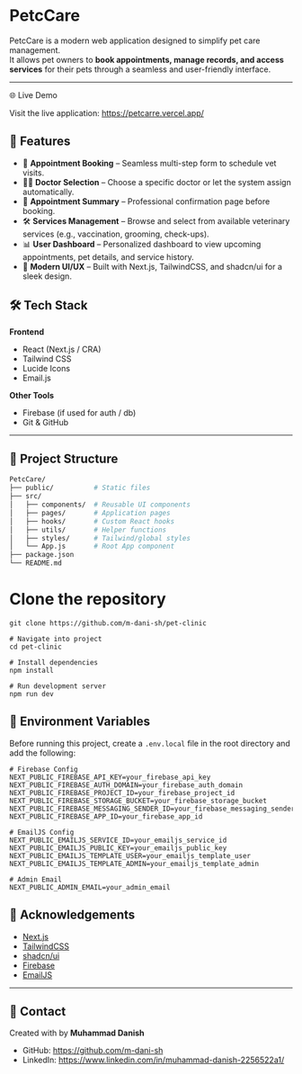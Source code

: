 # PetcCare

PetcCare is a modern web application designed to simplify pet care management.  
It allows pet owners to **book appointments, manage records, and access services** for their pets through a seamless and user-friendly interface.

---
🌐 Live Demo

Visit the live application: https://petcarre.vercel.app/
## 🚀 Features

- 📅 **Appointment Booking** – Seamless multi-step form to schedule vet visits.  
- 👨‍⚕️ **Doctor Selection** – Choose a specific doctor or let the system assign automatically.  
- 📝 **Appointment Summary** – Professional confirmation page before booking.  
- 🛠️ **Services Management** – Browse and select from available veterinary services (e.g., vaccination, grooming, check-ups).  
- 📊 **User Dashboard** – Personalized dashboard to view upcoming appointments, pet details, and service history.  
- 🎨 **Modern UI/UX** – Built with Next.js, TailwindCSS, and shadcn/ui for a sleek design.  


## 🛠️ Tech Stack

**Frontend**  
- React (Next.js / CRA)  
- Tailwind CSS  
- Lucide Icons 
- Email.js 
  
**Other Tools**  
- Firebase (if used for auth / db)  
- Git & GitHub  

---

## 📂 Project Structure

```bash
PetcCare/
├── public/          # Static files
├── src/
│   ├── components/  # Reusable UI components
│   ├── pages/       # Application pages
│   ├── hooks/       # Custom React hooks
│   ├── utils/       # Helper functions
│   ├── styles/      # Tailwind/global styles
│   └── App.js       # Root App component
├── package.json
└── README.md

```
# Clone the repository
```
git clone https://github.com/m-dani-sh/pet-clinic

# Navigate into project
cd pet-clinic

# Install dependencies
npm install

# Run development server
npm run dev
```
## 🔑 Environment Variables

Before running this project, create a `.env.local` file in the root directory and add the following:

```env
# Firebase Config
NEXT_PUBLIC_FIREBASE_API_KEY=your_firebase_api_key
NEXT_PUBLIC_FIREBASE_AUTH_DOMAIN=your_firebase_auth_domain
NEXT_PUBLIC_FIREBASE_PROJECT_ID=your_firebase_project_id
NEXT_PUBLIC_FIREBASE_STORAGE_BUCKET=your_firebase_storage_bucket
NEXT_PUBLIC_FIREBASE_MESSAGING_SENDER_ID=your_firebase_messaging_sender_id
NEXT_PUBLIC_FIREBASE_APP_ID=your_firebase_app_id

# EmailJS Config
NEXT_PUBLIC_EMAILJS_SERVICE_ID=your_emailjs_service_id
NEXT_PUBLIC_EMAILJS_PUBLIC_KEY=your_emailjs_public_key
NEXT_PUBLIC_EMAILJS_TEMPLATE_USER=your_emailjs_template_user
NEXT_PUBLIC_EMAILJS_TEMPLATE_ADMIN=your_emailjs_template_admin

# Admin Email
NEXT_PUBLIC_ADMIN_EMAIL=your_admin_email
```
## 🙏 Acknowledgements
- [Next.js](https://nextjs.org/)  
- [TailwindCSS](https://tailwindcss.com/)  
- [shadcn/ui](https://ui.shadcn.com/)  
- [Firebase](https://firebase.google.com/)  
- [EmailJS](https://www.emailjs.com/)  

---

## 📧 Contact
Created with  by **Muhammad Danish**  
- GitHub: https://github.com/m-dani-sh
- LinkedIn: https://www.linkedin.com/in/muhammad-danish-2256522a1/
